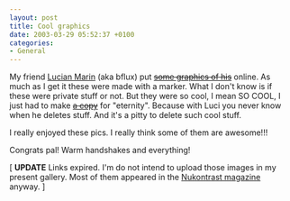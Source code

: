 ```yaml
---
layout: post
title: Cool graphics
date: 2003-03-29 05:52:37 +0100
categories:
- General
---
```

<p>My friend <a href="http://www.lucianmarin.ro/" title="His portofolio">Lucian Marin</a> (aka bflux) put <strike><a href="http://www.resurseweb.net/~bfx/nomarker/" title="The original gallery.">some graphics of his</a></strike> online. As much as I get it these were made with a marker. What I don't know is if these were private stuff or not. But they were so cool, I mean SO COOL, I just had to make <strike><a href="http://www.resurseweb.net/mt/gallery/nomarker" title="Ubercool graphics!!!">a copy</a></strike> for "eternity". Because with Luci you never know when he deletes stuff. And it's a pitty to delete such cool stuff.</p>
<p>I really enjoyed these pics. I really think some of them are awesome!!!</p>
<p>Congrats pal! Warm handshakes and everything!</p>
<p>[ <b>UPDATE</b> Links expired. I'm do not intend to upload those images in my present gallery. Most of them appeared in the <a href="http://www.lucianmarin.ro/nukontrast/">Nukontrast magazine</a> anyway. ]</p>
